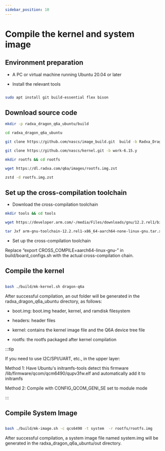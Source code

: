 ```yaml
---
sidebar_position: 10
---
```


# Compile the kernel and system image

## Environment preparation

- A PC or virtual machine running Ubuntu 20.04 or later

- Install the relevant tools

<NewCodeBlock tip="Linux$" type="host">

```bash

sudo apt install git build-essential flex bison

```

</NewCodeBlock>

## Download source code

<NewCodeBlock tip="Linux$" type="host">

```bash
mkdir -p radxa_dragon_q6a_ubuntu/build

cd radxa_dragon_q6a_ubuntu

git clone https://github.com/nascs/image_build.git  build -b Radxa_Dragon_Q6A

git clone https://github.com/nascs/kernel.git -b work-6.15.y

mkdir rootfs && cd rootfs

wget https://dl.radxa.com/q6a/images/rootfs.img.zst

zstd -d rootfs.img.zst
```

</NewCodeBlock>

## Set up the cross-compilation toolchain

- Download the cross-compilation toolchain

<NewCodeBlock tip="Linux$" type="host">

```bash
mkdir tools && cd tools

wget https://developer.arm.com/-/media/Files/downloads/gnu/12.2.rel1/binrel/arm-gnu-toolchain-12.2.rel1-x86_64-aarch64-none-linux-gnu.tar.xz

tar Jxf arm-gnu-toolchain-12.2.rel1-x86_64-aarch64-none-linux-gnu.tar.xz

```

</NewCodeBlock>

- Set up the cross-compilation toolchain

Replace “export CROSS_COMPILE=aarch64-linux-gnu-” in build/board_configs.sh with the actual cross-compilation chain.

## Compile the kernel

<NewCodeBlock tip="Linux$" type="host">

```bash

bash ./build/mk-kernel.sh dragon-q6a

```

</NewCodeBlock>

After successful compilation, an out folder will be generated in the radxa_dragon_q6a_ubuntu directory, as follows:

- boot.img: boot.img header, kernel, and ramdisk filesystem

- headers: header files

- kernel: contains the kernel image file and the Q6A device tree file

- rootfs: the rootfs packaged after kernel compilation

:::tip

If you need to use I2C/SPI/UART, etc., in the upper layer:

Method 1: Have Ubuntu's initramfs-tools detect this firmware /lib/firmware/qcom/qcm6490/qupv3fw.elf and automatically add it to initramfs

Method 2: Compile with CONFIG_QCOM_GENI_SE set to module mode

:::

## Compile System Image

<NewCodeBlock tip="Linux$" type="host">

```bash

bash ./build/mk-image.sh -c qcs6490 -t system  -r rootfs/rootfs.img

```

</NewCodeBlock>

After successful compilation, a system image file named system.img will be generated in the radxa_dragon_q6a_ubuntu/out directory.

